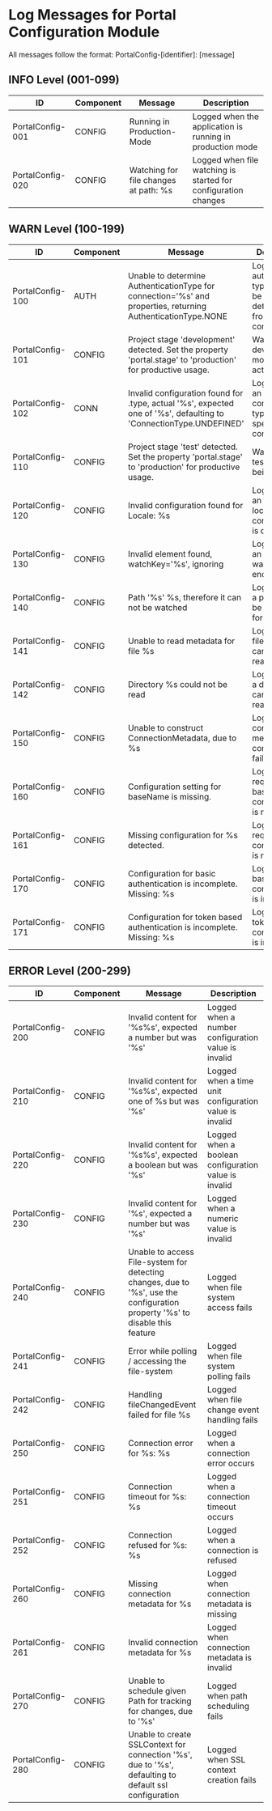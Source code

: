 # Log Messages for Portal Configuration Module

All messages follow the format: PortalConfig-[identifier]: [message]

## INFO Level (001-099)

| ID | Component | Message | Description |
|----|-----------|---------|-------------|
| PortalConfig-001 | CONFIG | Running in Production-Mode | Logged when the application is running in production mode |
| PortalConfig-020 | CONFIG | Watching for file changes at path: %s | Logged when file watching is started for configuration changes |

## WARN Level (100-199)

| ID | Component | Message | Description |
|----|-----------|---------|-------------|
| PortalConfig-100 | AUTH | Unable to determine AuthenticationType for connection='%s' and properties, returning AuthenticationType.NONE | Logged when authentication type cannot be determined from configuration |
| PortalConfig-101 | CONFIG | Project stage 'development' detected. Set the property 'portal.stage' to 'production' for productive usage. | Warns about development mode being active |
| PortalConfig-102 | CONN | Invalid configuration found for .type, actual '%s', expected one of '%s', defaulting to 'ConnectionType.UNDEFINED' | Logged when an invalid connection type is specified in configuration |
| PortalConfig-110 | CONFIG | Project stage 'test' detected. Set the property 'portal.stage' to 'production' for productive usage. | Warns about test mode being active |
| PortalConfig-120 | CONFIG | Invalid configuration found for Locale: %s | Logged when an invalid locale configuration is detected |
| PortalConfig-130 | CONFIG | Invalid element found, watchKey='%s', ignoring | Logged when an invalid watch key is encountered |
| PortalConfig-140 | CONFIG | Path '%s' %s, therefore it can not be watched | Logged when a path cannot be watched for changes |
| PortalConfig-141 | CONFIG | Unable to read metadata for file %s | Logged when file metadata cannot be read |
| PortalConfig-142 | CONFIG | Directory %s could not be read | Logged when a directory cannot be read |
| PortalConfig-150 | CONFIG | Unable to construct ConnectionMetadata, due to %s | Logged when connection metadata construction fails |
| PortalConfig-160 | CONFIG | Configuration setting for baseName is missing. | Logged when required baseName configuration is missing |
| PortalConfig-161 | CONFIG | Missing configuration for %s detected. | Logged when required configuration is missing |
| PortalConfig-170 | CONFIG | Configuration for basic authentication is incomplete. Missing: %s | Logged when basic auth configuration is incomplete |
| PortalConfig-171 | CONFIG | Configuration for token based authentication is incomplete. Missing: %s | Logged when token auth configuration is incomplete |

## ERROR Level (200-299)

| ID | Component | Message | Description |
|----|-----------|---------|-------------|
| PortalConfig-200 | CONFIG | Invalid content for '%s%s', expected a number but was '%s' | Logged when a number configuration value is invalid |
| PortalConfig-210 | CONFIG | Invalid content for '%s%s', expected one of %s but was '%s' | Logged when a time unit configuration value is invalid |
| PortalConfig-220 | CONFIG | Invalid content for '%s%s', expected a boolean but was '%s' | Logged when a boolean configuration value is invalid |
| PortalConfig-230 | CONFIG | Invalid content for '%s', expected a number but was '%s' | Logged when a numeric value is invalid |
| PortalConfig-240 | CONFIG | Unable to access File-system for detecting changes, due to '%s', use the configuration property '%s' to disable this feature | Logged when file system access fails |
| PortalConfig-241 | CONFIG | Error while polling / accessing the file-system | Logged when file system polling fails |
| PortalConfig-242 | CONFIG | Handling fileChangedEvent failed for file %s | Logged when file change event handling fails |
| PortalConfig-250 | CONFIG | Connection error for %s: %s | Logged when a connection error occurs |
| PortalConfig-251 | CONFIG | Connection timeout for %s: %s | Logged when a connection timeout occurs |
| PortalConfig-252 | CONFIG | Connection refused for %s: %s | Logged when a connection is refused |
| PortalConfig-260 | CONFIG | Missing connection metadata for %s | Logged when connection metadata is missing |
| PortalConfig-261 | CONFIG | Invalid connection metadata for %s | Logged when connection metadata is invalid |
| PortalConfig-270 | CONFIG | Unable to schedule given Path for tracking for changes, due to '%s' | Logged when path scheduling fails |
| PortalConfig-280 | CONFIG | Unable to create SSLContext for connection '%s', due to '%s', defaulting to default ssl configuration | Logged when SSL context creation fails |
